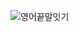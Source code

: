 ![영어끝말잇기](https://user-images.githubusercontent.com/82564800/225323203-25dcc4ad-da19-477f-907f-51e2546aaa77.PNG)